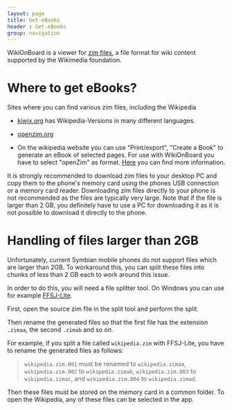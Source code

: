 ```yaml
---
layout: page
title: Get-eBooks
header : Get-eBooks
group: navigation
---
```


WikiOnBoard is a viewer for [zim files](http://openzim.org), a file format for wiki content supported by the Wikimedia 
foundation. 

# Where to get eBooks?

Sites where you can find various zim files, including the Wikipedia

* [kiwix.org](http://kiwix.org) has Wikipedia-Versions in many different languages. 

* [openzim.org](http://openzim.org/ZIM_File_Archive)

* On the wikipedia website you can use "Print/export", "Create a Book" to generate an eBook of selected pages. For use with WikiOnBoard you have to select "openZim" as format.  [Here](http://en.wikipedia.org/wiki/Help:Books) you can find more information.

It is strongly recommended to download zim files to your desktop PC and copy them to the phone's memory card using the phones USB connection or a memory card reader.
Downloading zim files directly to your phone is not recommended as the files are typically very large. Note that if the file is larger than 2 GB, you definitely have to use a PC for downloading it
as it is not possible to download it directly to the phone. 

# Handling of files larger than 2GB 

Unfortunately, current Symbian mobile phones do not support files which are larger than 2GB. To workaround this, you can split these files into chunks of less than 2 GB each to
work around this issue. 

In order to do this, you will need a file splitter tool. On Windows you can use for example [FFSJ-Lite](http://www.jaist.ac.jp/~hoangle/filesj/).

First, open the source zim file in the split tool and perform the split. 

Then rename the generated files so that the first file has the extension `.zimaa`, the second `.zimab` and so on.

For example, if you split a file called `wikipedia.zim` with FFSJ-Lite, you have to rename the generated files as follows: 

> `wikipedia.zim.001` must be renamed to `wikipedia.zimaa`, `wikipedia.zim.002` to `wikipedia.zimab`, `wikipedia.zim.003` to `wikipedia.zimac`, and `wikipedia.zim.004` to `wikipedia.zimad`.

Then these files must be stored on the memory card in a common folder. To open the Wikipedia, any of these files can be selected in the app. 
